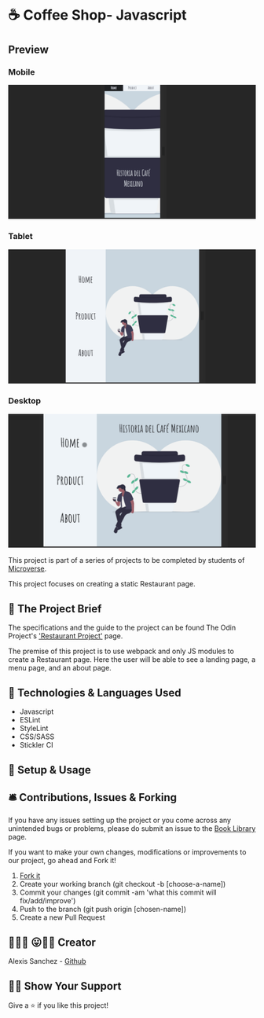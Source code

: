 # ☕ Coffee Shop- Javascript

## Preview

### Mobile
![Mobile](./src/img/mobile.gif)
### Tablet
![Tablet](./src/img/tablet.gif)
### Desktop 
![Desktop](./src/img/laptop.gif)


This project is part of a series of projects to be completed by students of [Microverse](https://www.microverse.org/).

This project focuses on creating a static Restaurant page.

## 🧮 The Project Brief

The specifications and the guide to the project can be found The Odin Project's ['Restaurant Project'](https://www.theodinproject.com/courses/javascript/lessons/restaurant-page) page.

The premise of this project is to use webpack and only JS modules to create a Restaurant page. Here the user will be able to see a landing page, a menu page, and an about page.

## 🧬 Technologies & Languages Used

- Javascript
- ESLint
- StyleLint
- CSS/SASS
- Stickler CI

## 🔰 Setup & Usage

## 🛎️ Contributions, Issues & Forking

If you have any issues setting up the project or you come across any unintended bugs or problems, please do submit an issue to the [Book Library](https://github.com/Psiale/restaurant-webpack-js/issues) page.

If you want to make your own changes, modifications or improvements to our project, go ahead and Fork it!
1. [Fork it](https://github.com/Psiale/restaurant-webpack-js/fork)
2. Create your working branch (git checkout -b [choose-a-name])
3. Commit your changes (git commit -am 'what this commit will fix/add/improve')
4. Push to the branch (git push origin [chosen-name])
5. Create a new Pull Request

## 🤟🏽😄 😛🤙🏾  Creator

Alexis Sanchez - [Github](https://github.com/Psiale)

## 🙌🏾 Show Your Support

Give a ⭐️ if you like this project!
